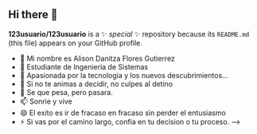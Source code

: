 ## Hi there 👋


**123usuario/123usuario** is a ✨ _special_ ✨ repository because its `README.md` (this file) appears on your GitHub profile.



- 🔭 Mi nombre es Alison Danitza Flores Gutierrez
- 🌱 Estudiante de Ingenieria de Sistemas
- 👯 Apasionada por la tecnologia y los nuevos descubrimientos...
- 🤔 Si no te animas a decidir, no culpes al detino
- 💬 Se que pesa, pero pasara.
- 📫 Sonrie y vive 
- 😄 El exito es ir de fracaso en fracaso sin perder el entusiasmo
- ⚡ Si vas por el camino largo, confia en tu decision o tu proceso.
-->
